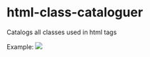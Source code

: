 # html-class-cataloguer
Catalogs all classes used in html tags

Example: 
![](http://i.giphy.com/3ohze1eEhWuWE1hEGI.gif)
